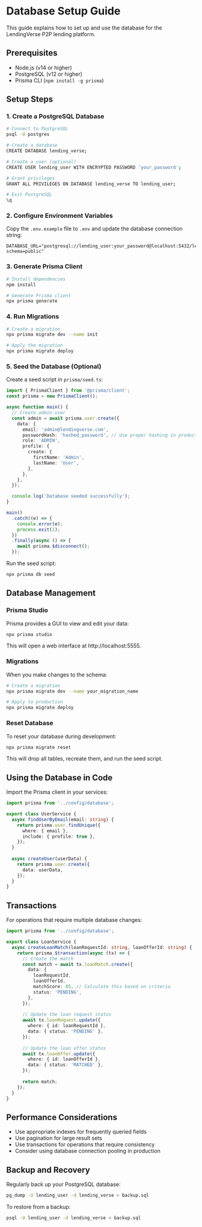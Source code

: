 # Database Setup Guide

This guide explains how to set up and use the database for the LendingVerse P2P lending platform.

## Prerequisites

- Node.js (v14 or higher)
- PostgreSQL (v12 or higher)
- Prisma CLI (`npm install -g prisma`)

## Setup Steps

### 1. Create a PostgreSQL Database

```bash
# Connect to PostgreSQL
psql -U postgres

# Create a database
CREATE DATABASE lending_verse;

# Create a user (optional)
CREATE USER lending_user WITH ENCRYPTED PASSWORD 'your_password';

# Grant privileges
GRANT ALL PRIVILEGES ON DATABASE lending_verse TO lending_user;

# Exit PostgreSQL
\q
```

### 2. Configure Environment Variables

Copy the `.env.example` file to `.env` and update the database connection string:

```
DATABASE_URL="postgresql://lending_user:your_password@localhost:5432/lending_verse?schema=public"
```

### 3. Generate Prisma Client

```bash
# Install dependencies
npm install

# Generate Prisma client
npx prisma generate
```

### 4. Run Migrations

```bash
# Create a migration
npx prisma migrate dev --name init

# Apply the migration
npx prisma migrate deploy
```

### 5. Seed the Database (Optional)

Create a seed script in `prisma/seed.ts`:

```typescript
import { PrismaClient } from '@prisma/client';
const prisma = new PrismaClient();

async function main() {
  // Create admin user
  const admin = await prisma.user.create({
    data: {
      email: 'admin@lendingverse.com',
      passwordHash: 'hashed_password', // Use proper hashing in production
      role: 'ADMIN',
      profile: {
        create: {
          firstName: 'Admin',
          lastName: 'User',
        },
      },
    },
  });

  console.log('Database seeded successfully');
}

main()
  .catch((e) => {
    console.error(e);
    process.exit(1);
  })
  .finally(async () => {
    await prisma.$disconnect();
  });
```

Run the seed script:

```bash
npx prisma db seed
```

## Database Management

### Prisma Studio

Prisma provides a GUI to view and edit your data:

```bash
npx prisma studio
```

This will open a web interface at http://localhost:5555.

### Migrations

When you make changes to the schema:

```bash
# Create a migration
npx prisma migrate dev --name your_migration_name

# Apply to production
npx prisma migrate deploy
```

### Reset Database

To reset your database during development:

```bash
npx prisma migrate reset
```

This will drop all tables, recreate them, and run the seed script.

## Using the Database in Code

Import the Prisma client in your services:

```typescript
import prisma from '../config/database';

export class UserService {
  async findUserByEmail(email: string) {
    return prisma.user.findUnique({
      where: { email },
      include: { profile: true },
    });
  }
  
  async createUser(userData) {
    return prisma.user.create({
      data: userData,
    });
  }
}
```

## Transactions

For operations that require multiple database changes:

```typescript
import prisma from '../config/database';

export class LoanService {
  async createLoanMatch(loanRequestId: string, loanOfferId: string) {
    return prisma.$transaction(async (tx) => {
      // Create the match
      const match = await tx.loanMatch.create({
        data: {
          loanRequestId,
          loanOfferId,
          matchScore: 85, // Calculate this based on criteria
          status: 'PENDING',
        },
      });
      
      // Update the loan request status
      await tx.loanRequest.update({
        where: { id: loanRequestId },
        data: { status: 'PENDING' },
      });
      
      // Update the loan offer status
      await tx.loanOffer.update({
        where: { id: loanOfferId },
        data: { status: 'MATCHED' },
      });
      
      return match;
    });
  }
}
```

## Performance Considerations

- Use appropriate indexes for frequently queried fields
- Use pagination for large result sets
- Use transactions for operations that require consistency
- Consider using database connection pooling in production

## Backup and Recovery

Regularly back up your PostgreSQL database:

```bash
pg_dump -U lending_user -d lending_verse > backup.sql
```

To restore from a backup:

```bash
psql -U lending_user -d lending_verse < backup.sql
```